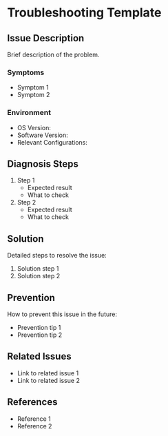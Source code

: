 # Troubleshooting Template

## Issue Description
Brief description of the problem.

### Symptoms
- Symptom 1
- Symptom 2

### Environment
- OS Version:
- Software Version:
- Relevant Configurations:

## Diagnosis Steps
1. Step 1
   - Expected result
   - What to check
2. Step 2
   - Expected result
   - What to check

## Solution
Detailed steps to resolve the issue:
1. Solution step 1
2. Solution step 2

## Prevention
How to prevent this issue in the future:
- Prevention tip 1
- Prevention tip 2

## Related Issues
- Link to related issue 1
- Link to related issue 2

## References
- Reference 1
- Reference 2
